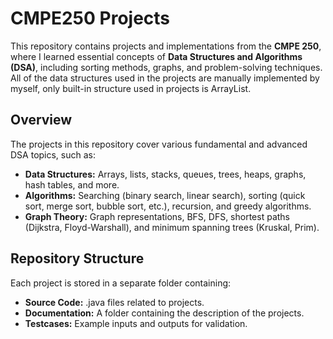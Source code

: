 # CMPE250 Projects

This repository contains projects and implementations from the **CMPE 250**, where I learned essential concepts of **Data Structures and Algorithms (DSA)**, including sorting methods, graphs, and problem-solving techniques.
All of the data structures used in the projects are manually implemented by myself, only built-in structure used in projects is ArrayList. 

## Overview

The projects in this repository cover various fundamental and advanced DSA topics, such as:

- **Data Structures:** Arrays, lists, stacks, queues, trees, heaps, graphs, hash tables, and more.
- **Algorithms:** Searching (binary search, linear search), sorting (quick sort, merge sort, bubble sort, etc.), recursion, and greedy algorithms.
- **Graph Theory:** Graph representations, BFS, DFS, shortest paths (Dijkstra, Floyd-Warshall), and minimum spanning trees (Kruskal, Prim).

## Repository Structure

Each project is stored in a separate folder containing:
- **Source Code:** .java files related to projects.
- **Documentation:** A folder containing the description of the projects.
- **Testcases:** Example inputs and outputs for validation.


